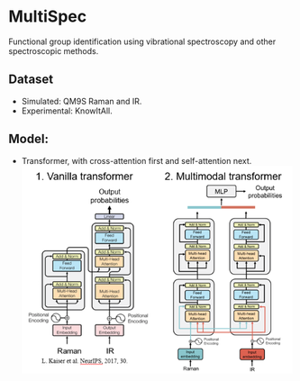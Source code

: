 # MultiSpec
Functional group identification using vibrational spectroscopy and other spectroscopic methods.

## Dataset
- Simulated: QM9S Raman and IR.
- Experimental: KnowItAll.

## Model:
- Transformer, with cross-attention first and self-attention next.
![](1743065369836.jpg "Model architecture")
